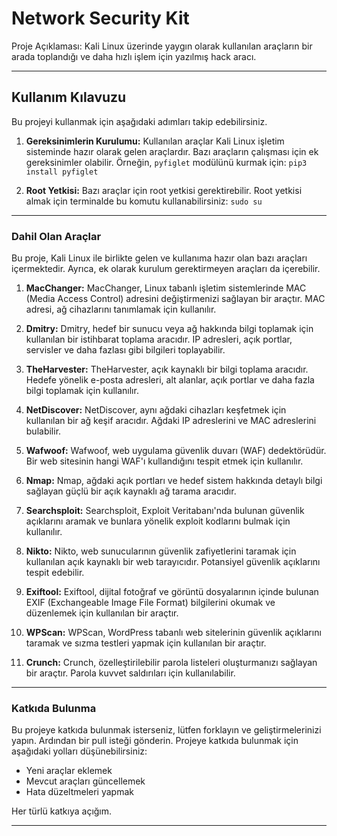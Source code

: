 # Network Security Kit

Proje Açıklaması: Kali Linux üzerinde yaygın olarak kullanılan araçların bir arada toplandığı ve daha hızlı işlem için yazılmış hack aracı.

---

## Kullanım Kılavuzu

Bu projeyi kullanmak için aşağıdaki adımları takip edebilirsiniz.

1. **Gereksinimlerin Kurulumu:** Kullanılan araçlar Kali Linux işletim sisteminde hazır olarak gelen araçlardır. Bazı araçların çalışması için ek gereksinimler olabilir. Örneğin, `pyfiglet` modülünü kurmak için:
`pip3 install pyfiglet`

2. **Root Yetkisi:** Bazı araçlar için root yetkisi gerektirebilir. Root yetkisi almak için terminalde bu komutu kullanabilirsiniz: `sudo su`


---

### Dahil Olan Araçlar

Bu proje, Kali Linux ile birlikte gelen ve kullanıma hazır olan bazı araçları içermektedir. Ayrıca, ek olarak kurulum gerektirmeyen araçları da içerebilir.

1. **MacChanger:** MacChanger, Linux tabanlı işletim sistemlerinde MAC (Media Access Control) adresini değiştirmenizi sağlayan bir araçtır. MAC adresi, ağ cihazlarını tanımlamak için kullanılır.

2. **Dmitry:** Dmitry, hedef bir sunucu veya ağ hakkında bilgi toplamak için kullanılan bir istihbarat toplama aracıdır. IP adresleri, açık portlar, servisler ve daha fazlası gibi bilgileri toplayabilir.

3. **TheHarvester:** TheHarvester, açık kaynaklı bir bilgi toplama aracıdır. Hedefe yönelik e-posta adresleri, alt alanlar, açık portlar ve daha fazla bilgi toplamak için kullanılır.

4. **NetDiscover:** NetDiscover, aynı ağdaki cihazları keşfetmek için kullanılan bir ağ keşif aracıdır. Ağdaki IP adreslerini ve MAC adreslerini bulabilir.

5. **Wafwoof:** Wafwoof, web uygulama güvenlik duvarı (WAF) dedektörüdür. Bir web sitesinin hangi WAF'ı kullandığını tespit etmek için kullanılır.

6. **Nmap:** Nmap, ağdaki açık portları ve hedef sistem hakkında detaylı bilgi sağlayan güçlü bir açık kaynaklı ağ tarama aracıdır.

7. **Searchsploit:** Searchsploit, Exploit Veritabanı'nda bulunan güvenlik açıklarını aramak ve bunlara yönelik exploit kodlarını bulmak için kullanılır.

8. **Nikto:** Nikto, web sunucularının güvenlik zafiyetlerini taramak için kullanılan açık kaynaklı bir web tarayıcıdır. Potansiyel güvenlik açıklarını tespit edebilir.

9. **Exiftool:** Exiftool, dijital fotoğraf ve görüntü dosyalarının içinde bulunan EXIF (Exchangeable Image File Format) bilgilerini okumak ve düzenlemek için kullanılan bir araçtır.

10. **WPScan:** WPScan, WordPress tabanlı web sitelerinin güvenlik açıklarını taramak ve sızma testleri yapmak için kullanılan bir araçtır.

11. **Crunch:** Crunch, özelleştirilebilir parola listeleri oluşturmanızı sağlayan bir araçtır. Parola kuvvet saldırıları için kullanılabilir.

---

### Katkıda Bulunma

Bu projeye katkıda bulunmak isterseniz, lütfen forklayın ve geliştirmelerinizi yapın. Ardından bir pull isteği gönderin. Projeye katkıda bulunmak için aşağıdaki yolları düşünebilirsiniz:

- Yeni araçlar eklemek
- Mevcut araçları güncellemek
- Hata düzeltmeleri yapmak

Her türlü katkıya açığım.

---